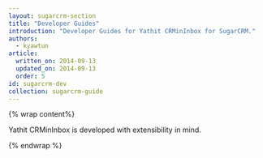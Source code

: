 ```yaml
---
layout: sugarcrm-section
title: "Developer Guides"
introduction: "Developer Guides for Yathit CRMinInbox for SugarCRM."
authors:
  - kyawtun
article:
  written_on: 2014-09-13
  updated_on: 2014-09-13
  order: 5
id: sugarcrm-dev
collection: sugarcrm-guide
---
```


{% wrap content%}

Yathit CRMinInbox is developed with extensibility in mind.


{% endwrap %}
